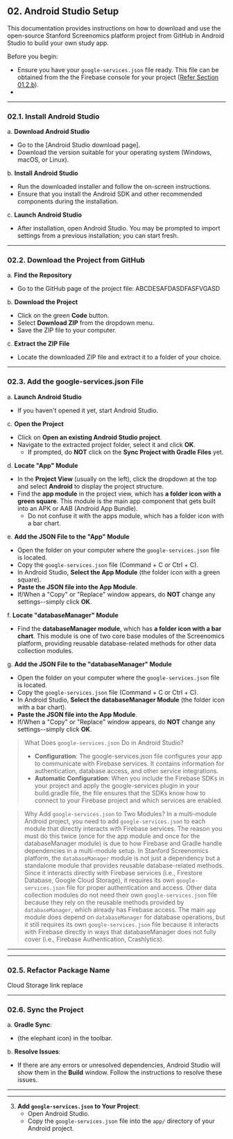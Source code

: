 ## 02. Android Studio Setup

This documentation provides instructions on how to download and use the open-source Stanford Screenomics platform project from GitHub in Android Studio to build your own study app.

Before you begin:
* Ensure you have your `google-services.json` file ready. This file can be obtained from the the Firebase console for your project ([Refer Section 01.2.b](../AppCompilation/01_Firebase-Setup.md)).
* 

---

### 02.1. Install Android Studio

a. **Download Android Studio**
   - Go to the [Android Studio download page].
   - Download the version suitable for your operating system (Windows, macOS, or Linux).

b. **Install Android Studio**
   - Run the downloaded installer and follow the on-screen instructions.
   - Ensure that you install the Android SDK and other recommended components during the installation.

c. **Launch Android Studio**
   - After installation, open Android Studio. You may be prompted to import settings from a previous installation; you can start fresh.

---

### 02.2. Download the Project from GitHub

a. **Find the Repository**
   - Go to the GitHub page of the project file: ABCDESAFDASDFASFVGASD

b. **Download the Project**
   - Click on the green **Code** button.
   - Select **Download ZIP** from the dropdown menu.
   - Save the ZIP file to your computer.

c. **Extract the ZIP File**
   - Locate the downloaded ZIP file and extract it to a folder of your choice.

---

### 02.3. Add the google-services.json File

a. **Launch Android Studio**
   - If you haven't opened it yet, start Android Studio.

c. **Open the Project**
   - Click on **Open an existing Android Studio project**.
   - Navigate to the extracted project folder, select it and click **OK**.
     - If prompted, do **NOT** click on the **Sync Project with Gradle Files** yet.

d. **Locate "App" Module**
   - In the **Project View** (usually on the left), click the dropdown at the top and select **Android** to display the project structure.
   - Find the **app module** in the project view, which has **a folder icon with a green square**. This module is the main app component that gets built into an APK or AAB (Android App Bundle).
      - Do not confuse it with the apps module, which has a folder icon with a bar chart.

e.  **Add the JSON File to the "App" Module**
   - Open the folder on your computer where the `google-services.json` file is located.
   - Copy the `google-services.json` file (Command + C or Ctrl + C).
   - In Android Studio, **Select the App Module** (the folder icon with a green square).
   - **Paste the JSON file into the App Module**.
   - If/When a "Copy" or "Replace" window appears, do **NOT** change any settings--simply click **OK**.

f. **Locate "databaseManager" Module**
   - Find the **databaseManager module**, which has **a folder icon with a bar chart**. This module is one of two core base modules of the Screenomics platform, providing reusable database-related methods for other data collection modules.

g. **Add the JSON File to the "databaseManager" Module**
   - Open the folder on your computer where the `google-services.json` file is located.
   - Copy the `google-services.json` file (Command + C or Ctrl + C).
   - In Android Studio, **Select the databaseManager Module** (the folder icon with a bar chart).
   - **Paste the JSON file into the App Module**.
   - If/When a "Copy" or "Replace" window appears, do **NOT** change any settings--simply click **OK**.

> What Does `google-services.json` Do in Android Studio?
> * **Configuration**: The google-services.json file configures your app to communicate with Firebase services. It contains information for authentication, database access, and other service integrations.
> * **Automatic Configuration**: When you include the Firebase SDKs in your project and apply the google-services plugin in your build.gradle file, the file ensures that the SDKs know how to connect to your Firebase project and which services are enabled.

> Why Add `google-services.json` to Two Modules?
> In a multi-module Android project, you need to add `google-services.json` to each module that directly interacts with Firebase services. The reason you must do this twice (once for the app module and once for the databaseManager module) is due to how Firebase and Gradle handle dependencies in a multi-module setup.
> In Stanford Screenomics platform, the `databaseManager` module is not just a dependency but a standalone module that provides reusable database-related methods. Since it interacts directly with Firebase services (i.e., Firestore Database, Google Cloud Storage), it requires its own `google-services.json` file for proper authentication and access.
> Other data collection modules do not need their own `google-services.json` file because they rely on the reusable methods provided by `databaseManager`, which already has Firebase access.
> The main `app` module does depend on `databaseManager` for database operations, but it still requires its own `google-services.json` file because it interacts with Firebase directly in ways that databaseManager does not fully cover (i.e., Firebase Authentication, Crashlytics).



---




---

### 02.5. Refactor Package Name


Cloud Storage link replace


---

### 02.6. Sync the Project

a. **Gradle Sync**:
   
   -  (the elephant icon) in the toolbar.

b. **Resolve Issues**:
   - If there are any errors or unresolved dependencies, Android Studio will show them in the **Build** window. Follow the instructions to resolve these issues.

---












---
3. **Add `google-services.json` to Your Project**:
   - Open Android Studio.
   - Copy the `google-services.json` file into the `app/` directory of your Android project.


